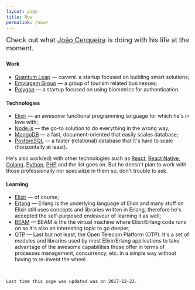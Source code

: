 ```yaml
---
layout: page
title: Now
permalink: /now/
---
```


<div style="font-size: 130%; margin-bottom: 1.5rem">
  Check out what <a href="/about">João Cerqueira</a> is doing with his life at the moment.
</div>

#### Work

* [Quantum Leap](http://quleap.com/) &mdash; *current*. a startup focused on building smart solutions;
* [Emviagem Group](http://grupoemviagem.pt/) &mdash; a group of tourism related businesses;
* [Polygon](https://polygon.pt/) &mdash; a startup focused on using biometrics for authentication.

#### Technologies

* [Elixir](https://elixir-lang.org/) &mdash; an awesome functional programming language for which he's in love with;
* [Node.js](https://nodejs.org/) &mdash; the go-to solution to do everything in the wrong way;
* [MongoDB](https://www.mongodb.com/) &mdash; a fast, document-oriented that easily scales database;
* [PostgreSQL](https://www.postgresql.org/) &mdash; a faster (relational) database that it's hard to scale (horizontally at least).

He's also work(ed) with other technologies such as [React](https://reactjs.org), [React Native](https://facebook.github.io/react-native), [Golang](https://golang.org), [Python](https://python.org), [PHP](https://php.net) and the list goes on.
But he doesn't plan to work with those professionally nor specialize in them so, don't trouble to ask.

#### Learning

* [Elixir](https://elixir-lang.org/) &mdash; of course;
* [Erlang](https://www.erlang.org/) &mdash; Erlang is the underlying language of Elixir and many stuff on Elixir still uses
  concepts and libraries written in Erlang, therefore he's accepted the self-purposed endeavour of learning it as well;
* [BEAM](http://erlang.org/faq/implementations.html) &mdash; BEAM is the the virtual machine where Elixir/Erlang code runs on
  so it's also an interesting topic to go deeper;
* [OTP](https://en.wikipedia.org/wiki/Open_Telecom_Platform) &mdash; Last but not least, the Open Telecom Platform (OTP). It's a set of
  modules and libraries used by most Elixir/Erlang applications to take advantage of the awesome capabilities those offer in terms of processes management, concurrency, etc. in a simple way without having to re-invent the wheel.

<br />

```
Last time this page was updated was on 2017-12-22.
```
